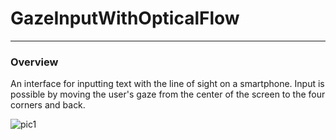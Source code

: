 # GazeInputWithOpticalFlow

---

### Overview

An interface for inputting text with the line of sight on a smartphone. Input is possible by moving the user's gaze from the center of the screen to the four corners and back.



![pic1](/Users/shodai/Downloads/pic1.png)
